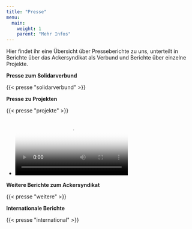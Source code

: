```yaml
---
title: "Presse"
menu:
  main:
    weight: 1
    parent: "Mehr Infos"
---
```


Hier findet ihr eine Übersicht über Presseberichte zu uns, unterteilt in Berichte über das Ackersyndikat als Verbund und Berichte über einzelne Projekte.

**Presse zum Solidarverbund**

{{< presse "solidarverbund" >}}

**Presse zu Projekten**

{{< presse "projekte" >}}

<ul class="citation-list">
<li>
<video controls poster="https://media.morris-frank.com/file/morris-media/2022_steudnitz_720p.jpg" src="https://media.morris-frank.com/file/morris-media/2022_steudnitz_720p.mp4" />
</li>
</ul>

**Weitere Berichte zum Ackersyndikat**

{{< presse "weitere" >}}

**Internationale Berichte**

{{< presse "international" >}}
